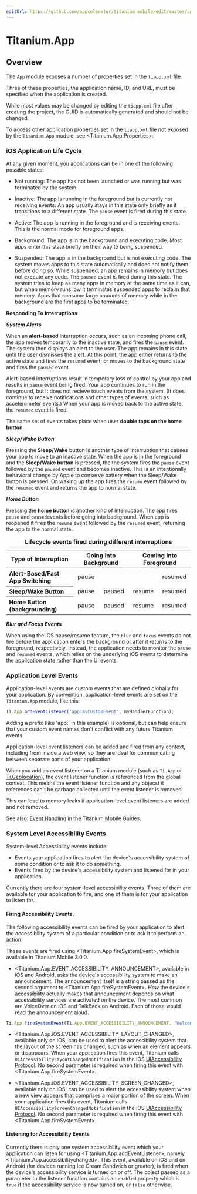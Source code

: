 ```yaml
---
editUrl: https://github.com/appcelerator/titanium_mobile/edit/master/apidoc/Titanium/App/App.yml
---
```

# Titanium.App

<TypeHeader/>

## Overview

The `App` module exposes a number of properties set in the `tiapp.xml` file.

Three of these properties, the application name, ID, and URL, must be specified when the
application is created.

While most values may be changed by editing the `tiapp.xml` file after creating the project,
the GUID is automatically generated and should not be changed.

To access other application properties set in the `tiapp.xml` file not exposed by the
`Titanium.App` module, see <Titanium.App.Properties>.

### iOS Application Life Cycle

At any given moment, you applications can be in one of the following possible states:

*   Not running: The app has not been launched or was running but was terminated by the system.

*   Inactive: The app is running in the foreground but is currently not receiving events.
An app usually stays in this state only briefly as it transitions to a different state.
The `pause` event is fired during this state.

*   Active: The app is running in the foreground and is receiving events. This is the normal
mode for foreground apps.

*   Background: The app is in the background and executing code. Most apps enter this state
briefly on their way to being suspended.

*   Suspended: The app is in the background but is not executing code. The system moves
apps to this state automatically and does not notify them before doing so. While suspended,
an app remains in memory but does not execute any code. The `paused` event is fired
during this state. The system tries to keep as many apps in memory at the same time as it
can, but when memory runs low it terminates suspended apps to reclaim that memory. Apps
that consume large amounts of memory while in the background are the first apps to be terminated.

**Responding To Interruptions**

***System Alerts***

When an **alert-based** interruption occurs, such as an incoming phone call, the app moves
temporarily to the inactive state, and fires the `pause` event. The system then displays
an alert to the user. The app remains in this state until the user dismisses the alert.
At this point, the app either returns to the active state and fires the `resumed` event;
or moves to the background state and fires the `paused` event.

Alert-based interruptions result in temporary loss of control by your app and results in `pause`
event being fired. Your app continues to run in the foreground, but it does not recieve
touch events from the system. (It does continue to receive notifications and other types
of events, such as accelerometer events.) When your app is moved back to the
active state, the `resumed` event is fired.

The same set of events takes place when user **double taps on the home button**.

***Sleep/Wake Button***

Pressing the **Sleep/Wake** button is another type of interruption that causes your app to
move to an inactive state. When the app is in the foreground and the **Sleep/Wake button**
is pressed, the the system fires the `pause` event followed by the `paused` event and
becomes inactive. This is an intentionally behavioral change by Apple to conserve battery when
the Sleep/Wake button is pressed. On waking up the app fires the `resume` event followed by the
`resumed` event and returns the app to normal state.

***Home Button***

Pressing the **home button** is another kind of interruption. The app fires `pause` and
`paused`events before going into background. When app is reopened it fires the `resume`
event followed by the `resumed` event, returning the app to the normal state.

<table class="doc-table" summary="This table gives the order of events fired when the app is in normal state.">
  <caption><b>Lifecycle events fired during different interruptions</b></caption>
  <thead>
    <tr>
      <th colspan="2">Type of Interruption</th>
      <th colspan="2">Going into Background</th>
      <th colspan="2">Coming into  Foreground</th>
    </tr>
  </thead>
  <tbody>
    <tr>
      <th colspan="2" align="left">Alert-Based/Fast App Switching</th>
      <td align="center">pause</td>
      <td align="center"></td>
      <td align="center"> </td>
      <td align="center">resumed</td>
    </tr>
    <tr>
      <th colspan="2" align="left">Sleep/Wake Button</th>
      <td align="center">pause</td>
      <td align="center">paused</td>
      <td align="center">resume</td>
      <td align="center">resumed</td>
    </tr>
    <tr>
      <th colspan="2" align="left">Home Button (backgrounding)</th>
      <td align="center">pause</td>
      <td align="center">paused</td>
      <td align="center">resume</td>
      <td align="center">resumed</td>
    </tr>
  </tbody>
</table>

***Blur and Focus Events***

When using the iOS pause/resume feature, the `blur` and `focus` events do not fire
before the application enters the background or after it returns to the foreground,
respectively.  Instead, the application needs to monitor the `pause` and `resumed` events,
which relies on the underlying iOS events to determine the application state rather than the
UI events.

### Application Level Events

Application-level events are custom events that are defined globally for your
application. By convention, application-level events are set on the `Titanium.App`
module, like this:

``` js
Ti.App.addEventListener('app:myCustomEvent', myHandlerFunction);
```

Adding a prefix (like 'app:' in this example) is optional, but can help ensure that
your custom event names don't conflict with any future Titanium events.

Application-level event listeners can be added and fired from any context, including from inside
a web view, so they are ideal for communicating between separate parts of your
application.

When you add an event listener on a Titanium module (such as `Ti.App` or
[Ti.Geolocation](Titanium.Geolocation)), the event listener function is referenced from
the global context. This means the event listener function and any objecst it references
can't be garbage collected until the event listener is removed.

This can lead to memory leaks if application-level event listeners are added and not
removed.

See also: [Event Handling](https://titaniumsdk.com/guide/Titanium_SDK/Titanium_SDK_How-tos/User_Interface_Fundamentals/Event_Handling.html)
in the Titanium Mobile Guides.

### System Level Accessibility Events

System-level Accessibility events include:

* Events your application fires to alert the device's accessibility system of some condition
or to ask it to do something.
* Events fired by the device's accessibility system and listened for in your application.

Currently there are four system-level accessibility events. Three of them are available for
your application to fire, and one of them is for your application to listen for.

#### Firing Accessibility Events.

The following accessibility events can be fired by your application to alert the accessibility
system of a particular condition or to ask it to perform an action.

These events are fired using <Titanium.App.fireSystemEvent>, which is available in Titanium Mobile 3.0.0.

* <Titanium.App.EVENT_ACCESSIBILITY_ANNOUNCEMENT>, available in iOS and Android, asks the device's
accessibility system to make an announcement. The announcement itself is a string passed as the second
argument to <Titanium.App.fireSystemEvent>. *How* the device's accessibility actually makes that announcement
depends on what accessibility services are activated on the device. The most common are VoiceOver on
iOS and TalkBack on Android. Each of those would read the announcement aloud.

``` js
Ti.App.fireSystemEvent(Ti.App.EVENT_ACCESSIBILITY_ANNOUNCEMENT, "Welcome to my App");
```

* <Titanium.App.iOS.EVENT_ACCESSIBILITY_LAYOUT_CHANGED>, available only on iOS, can be used to alert
the accessibility system that the layout of the screen has changed, such as when an element
appears or disappears. When your application fires this event, Titanium calls `UIAccessibilityLayoutChangedNotification`
in the iOS [UIAccessibility Protocol](https://developer.apple.com/documentation/uikit/accessibility/uiaccessibility).
No second parameter is required when firing this event with <Titanium.App.fireSystemEvent>.

* <Titanium.App.iOS.EVENT_ACCESSIBILITY_SCREEN_CHANGED>, available only on iOS, can be used to alert
the accessibility system when a new view appears that comprises a major portion of the screen.
When your application fires this event, Titanium calls `UIAccessibilityScreenChangedNotification`
in the iOS [UIAccessibility Protocol](https://developer.apple.com/documentation/uikit/accessibility/uiaccessibility).
No second parameter is required when firing this event with <Titanium.App.fireSystemEvent>.

#### Listening for Accessibility Events

Currently there is only one system accessibility event which your application can listen for using
<Titanium.App.addEventListener>, namely <Titanium.App.accessibilitychanged>.  This event, available on iOS and on Android
(for devices running Ice Cream Sandwich or greater), is fired when the device's accessibility service is turned
on or off. The object passed as a parameter to the listener function contains an `enabled` property which is
`true` if the accessibility service is now turned on, or `false` otherwise.

<ApiDocs/>
